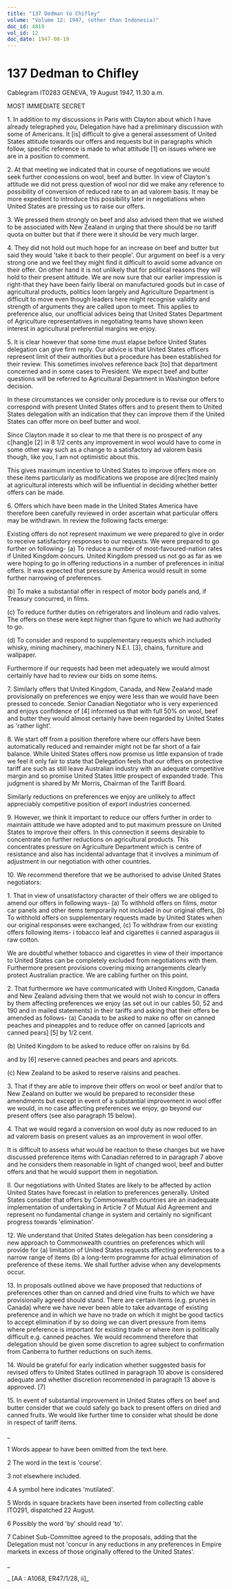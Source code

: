 ```yaml
---
title: "137 Dedman to Chifley"
volume: "Volume 12: 1947, (other than Indonesia)"
doc_id: 4819
vol_id: 12
doc_date: 1947-08-19
---
```


# 137 Dedman to Chifley

Cablegram IT0283 GENEVA, 19 August 1947, 11.30 a.m.

MOST IMMEDIATE SECRET

1\. In addition to my discussions in Paris with Clayton about which I have already telegraphed you, Delegation have had a preliminary discussion with some of Americans. It [is] difficult to give a general assessment of United States attitude towards our offers and requests but in paragraphs which follow, specific reference is made to what attitude [1] on issues where we are in a position to comment.

2\. At that meeting we indicated that in course of negotiations we would seek further concessions on wool, beef and butter. In view of Clayton's attitude we did not press question of wool nor did we make any reference to possibility of conversion of reduced rate to an ad valorem basis. It may be more expedient to introduce this possibility later in negotiations when United States are pressing us to raise our offers.

3\. We pressed them strongly on beef and also advised them that we wished to be associated with New Zealand in urging that there should be no tariff quota on butter but that if there were it should be very much larger.

4\. They did not hold out much hope for an increase on beef and butter but said they would 'take it back to their people'. Our argument on beef is a very strong one and we feel they might find it difficult to avoid some advance on their offer. On other hand it is not unlikely that for political reasons they will hold to their present attitude. We are now sure that our earlier impression is right-that they have been fairly liberal on manufactured goods but in case of agricultural products, politics loom largely and Agriculture Department is difficult to move even though leaders here might recognise validity and strength of arguments they are called upon to meet. This applies to preference also, our unofficial advices being that United States Department of Agriculture representatives in negotiating teams have shown keen interest in agricultural preferential margins we enjoy.

5\. It is clear however that some time must elapse before United States delegation can give firm reply. Our advice is that United States officers represent limit of their authorities but a procedure has been established for their review. This sometimes involves reference back [to] that department concerned and in some cases to President. We expect beef and butter questions will be referred to Agricultural Department in Washington before decision.

In these circumstances we consider only procedure is to revise our offers to correspond with present United States offers and to present them to United States delegation with an indication that they can improve them if the United States can offer more on beef butter and wool.

Since Clayton made it so clear to me that there is no prospect of any c[hang]e [2] in 8 1/2 cents any improvement in wool would have to come in some other way such as a change to a satisfactory ad valorem basis though, like you, I am not optimistic about this.

This gives maximum incentive to United States to improve offers more on these items particularly as modifications we propose are di[rec]ted mainly at agricultural interests which will be influential in deciding whether better offers can be made.

6\. Offers which have been made in the United States America have therefore been carefully reviewed in order ascertain what particular offers may be withdrawn. In review the following facts emerge:

Existing offers do not represent maximum we were prepared to give in order to receive satisfactory responses to our requests. We were prepared to go further on following- (a) To reduce a number of most-favoured-nation rates if United Kingdom concurs. United Kingdom pressed us not go as far as we were hoping to go in offering reductions in a number of preferences in initial offers. It was expected that pressure by America would result in some further narrowing of preferences.

(b) To make a substantial offer in respect of motor body panels and, if Treasury concurred, in films.

(c) To reduce further duties on refrigerators and linoleum and radio valves. The offers on these were kept higher than figure to which we had authority to go.

(d) To consider and respond to supplementary requests which included whisky, mining machinery, machinery N.E.I. [3], chains, furniture and wallpaper.

Furthermore if our requests had been met adequately we would almost certainly have had to review our bids on some items.

7\. Similarly offers that United Kingdom, Canada, and New Zealand made provisionally on preferences we enjoy were less than we would have been pressed to concede. Senior Canadian Negotiator who is very experienced and enjoys confidence of [4] informed us that with full 50% on wool, beef and butter they would almost certainly have been regarded by United States as 'rather light'.

8\. We start off from a position therefore where our offers have been automatically reduced and remainder might not be far short of a fair balance. While United States offers now promise us little expansion of trade we feel it only fair to state that Delegation feels that our offers on protective tariff are such as still leave Australian industry with an adequate competitive margin and so promise United States little prospect of expanded trade. This judgment is shared by Mr Morris, Chairman of the Tariff Board.

Similarly reductions on preferences we enjoy are unlikely to affect appreciably competitive position of export industries concerned.

9\. However, we think it important to reduce our offers further in order to maintain attitude we have adopted and to put maximum pressure on United States to improve their offers. In this connection it seems desirable to concentrate on further reductions on agricultural products. This concentrates pressure on Agriculture Department which is centre of resistance and also has incidental advantage that it involves a minimum of adjustment in our negotiation with other countries.

10\. We recommend therefore that we be authorised to advise United States negotiators:

1\. That in view of unsatisfactory character of their offers we are obliged to amend our offers in following ways- (a) To withhold offers on films, motor car panels and other items temporarily not included in our original offers, (b) To withhold offers on supplementary requests made by United States when our original responses were exchanged, (c) To withdraw from our existing offers following items- i tobacco leaf and cigarettes ii canned asparagus iii raw cotton.

We are doubtful whether tobacco and cigarettes in view of their importance to United States can be completely excluded from negotiations with them. Furthermore present provisions covering mixing arrangements clearly protect Australian practice. We are cabling further on this point.

2\. That furthermore we have communicated with United Kingdom, Canada and New Zealand advising them that we would not wish to concur in offers by them affecting preferences we enjoy (as set out in our cables 50, 52 and 190 and in mailed statements) in their tariffs and asking that their offers be amended as follows- (a) Canada to be asked to make no offer on canned peaches and pineapples and to reduce offer on canned [apricots and canned pears] [5] by 1/2 cent.

(b) United Kingdom to be asked to reduce offer on raisins by 6d.

and by [6] reserve canned peaches and pears and apricots.

(c) New Zealand to be asked to reserve raisins and peaches.

3\. That if they are able to improve their offers on wool or beef and/or that to New Zealand on butter we would be prepared to reconsider these amendments but except in event of a substantial improvement in wool offer we would, in no case affecting preferences we enjoy, go beyond our present offers (see also paragraph 15 below).

4\. That we would regard a conversion on wool duty as now reduced to an ad valorem basis on present values as an improvement in wool offer.

It is difficult to assess what would be reaction to these changes but we have discussed preference items with Canadian referred to in paragraph 7 above and he considers them reasonable in light of changed wool, beef and butter offers and that he would support them in negotiation.

II. Our negotiations with United States are likely to be affected by action United States have forecast in relation to preferences generally. United States consider that offers by Commonwealth countries are an inadequate implementation of undertaking in Article 7 of Mutual Aid Agreement and represent no fundamental change in system and certainly no significant progress towards 'elimination'.

12\. We understand that United States delegation has been considering a new approach to Commonwealth countries on preferences which will provide for (a) limitation of United States requests affecting preferences to a narrow range of items (b) a long-term programme for actual elimination of preference of these items. We shall further advise when any developments occur.

13\. In proposals outlined above we have proposed that reductions of preferences other than on canned and dried vine fruits to which we have provisionally agreed should stand. There are certain items (e.g. prunes in Canada) where we have never been able to take advantage of existing preference and in which we have no trade on which it might be good tactics to accept elimination if by so doing we can divert pressure from items where preference is important for existing trade or where item is politically difficult e.g. canned peaches. We would recommend therefore that delegation should be given some discretion to agree subject to confirmation from Canberra to further reductions on such items.

14\. Would be grateful for early indication whether suggested basis for revised offers to United States outlined in paragraph 10 above is considered adequate and whether discretion recommended in paragraph 13 above is approved. [7]

15\. In event of substantial improvement in United States offers on beef and butter consider that we could safely go back to present offers on dried and canned fruits. We would like further time to consider what should be done in respect of tariff items.

_

1 Words appear to have been omitted from the text here.

2 The word in the text is 'course'.

3 not elsewhere included.

4 A symbol here indicates 'mutilated'.

5 Words in square brackets have been inserted from collecting cable ITO291, dispatched 22 August.

6 Possibly the word 'by' should read 'to'.

7 Cabinet Sub-Committee agreed to the proposals, adding that the Delegation must not 'concur in any reductions in any preferences in Empire markets in excess of those originally offered to the United States'.

_

_ [AA : A1068, ER47/1/28, ii]_
